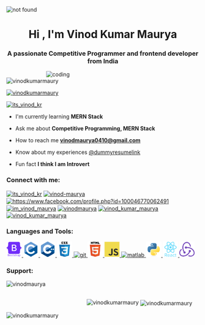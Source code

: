 <img alt = "not found" src = "https://images.unsplash.com/photo-1580927752452-89d86da3fa0a?q=80&w=2070&auto=format&fit=crop&ixlib=rb-4.0.3&ixid=M3wxMjA3fDB8MHxwaG90by1wYWdlfHx8fGVufDB8fHx8fA%3D%3D"/>
<h1 align="center">Hi , I'm Vinod Kumar Maurya</h1>
<h3 align="center">A passionate Competitive Programmer and frontend developer from India</h3>
<img align = "right" width = "400" alt = "coding" src = "https://media1.tenor.com/m/CT6PTBJzG7cAAAAC/pgomaing.gif"/>

<p align="left"> <img src="https://komarev.com/ghpvc/?username=vinodkumarmaury&label=Profile%20views&color=0e75b6&style=flat" alt="vinodkumarmaury" /> </p>

<p align="left"> <a href="https://github.com/ryo-ma/github-profile-trophy"><img src="https://github-profile-trophy.vercel.app/?username=vinodkumarmaury" alt="vinodkumarmaury" /></a> </p>

<p align="left"> <a href="https://twitter.com/its_vinod_kr" target="blank"><img src="https://img.shields.io/twitter/follow/its_vinod_kr?logo=twitter&style=for-the-badge" alt="its_vinod_kr" /></a> </p>

- I'm currently learning **MERN Stack**

- Ask me about **Competitive Programming, MERN Stack**

- How to reach me **vinodmaurya0410@gmail.com**

- Know about my experiences [@dummyresumelink]([@dummyresumelink](https://www.linkedin.com/in/vinod-maurya/))

- Fun fact **I think I am Introvert**

<h3 align="left">Connect with me:</h3>
<p align="left">
<a href="https://twitter.com/its_vinod_kr" target="blank"><img align="center" src="https://raw.githubusercontent.com/rahuldkjain/github-profile-readme-generator/master/src/images/icons/Social/twitter.svg" alt="its_vinod_kr" height="30" width="40" /></a>
<a href="https://linkedin.com/in/vinod-maurya" target="blank"><img align="center" src="https://raw.githubusercontent.com/rahuldkjain/github-profile-readme-generator/master/src/images/icons/Social/linked-in-alt.svg" alt="vinod-maurya" height="30" width="40" /></a>
<a href="https://fb.com/https://www.facebook.com/profile.php?id=100046770062491" target="blank"><img align="center" src="https://raw.githubusercontent.com/rahuldkjain/github-profile-readme-generator/master/src/images/icons/Social/facebook.svg" alt="https://www.facebook.com/profile.php?id=100046770062491" height="30" width="40" /></a>
<a href="https://instagram.com/im_vinod_maurya" target="blank"><img align="center" src="https://raw.githubusercontent.com/rahuldkjain/github-profile-readme-generator/master/src/images/icons/Social/instagram.svg" alt="im_vinod_maurya" height="30" width="40" /></a>
<a href="https://www.codechef.com/users/vinodmaurya" target="blank"><img align="center" src="https://cdn.jsdelivr.net/npm/simple-icons@3.1.0/icons/codechef.svg" alt="vinodmaurya" height="30" width="40" /></a>
<a href="https://codeforces.com/profile/vinod_kumar_maurya" target="blank"><img align="center" src="https://raw.githubusercontent.com/rahuldkjain/github-profile-readme-generator/master/src/images/icons/Social/codeforces.svg" alt="vinod_kumar_maurya" height="30" width="40" /></a>
<a href="https://www.leetcode.com/vinod_kumar_maurya" target="blank"><img align="center" src="https://raw.githubusercontent.com/rahuldkjain/github-profile-readme-generator/master/src/images/icons/Social/leet-code.svg" alt="vinod_kumar_maurya" height="30" width="40" /></a>
</p>

<h3 align="left">Languages and Tools:</h3>
<p align="left"> <a href="https://getbootstrap.com" target="_blank" rel="noreferrer"> <img src="https://raw.githubusercontent.com/devicons/devicon/master/icons/bootstrap/bootstrap-plain-wordmark.svg" alt="bootstrap" width="40" height="40"/> </a> <a href="https://www.cprogramming.com/" target="_blank" rel="noreferrer"> <img src="https://raw.githubusercontent.com/devicons/devicon/master/icons/c/c-original.svg" alt="c" width="40" height="40"/> </a> <a href="https://www.w3schools.com/cpp/" target="_blank" rel="noreferrer"> <img src="https://raw.githubusercontent.com/devicons/devicon/master/icons/cplusplus/cplusplus-original.svg" alt="cplusplus" width="40" height="40"/> </a> <a href="https://www.w3schools.com/css/" target="_blank" rel="noreferrer"> <img src="https://raw.githubusercontent.com/devicons/devicon/master/icons/css3/css3-original-wordmark.svg" alt="css3" width="40" height="40"/> </a> <a href="https://git-scm.com/" target="_blank" rel="noreferrer"> <img src="https://www.vectorlogo.zone/logos/git-scm/git-scm-icon.svg" alt="git" width="40" height="40"/> </a> <a href="https://www.w3.org/html/" target="_blank" rel="noreferrer"> <img src="https://raw.githubusercontent.com/devicons/devicon/master/icons/html5/html5-original-wordmark.svg" alt="html5" width="40" height="40"/> </a> <a href="https://developer.mozilla.org/en-US/docs/Web/JavaScript" target="_blank" rel="noreferrer"> <img src="https://raw.githubusercontent.com/devicons/devicon/master/icons/javascript/javascript-original.svg" alt="javascript" width="40" height="40"/> </a> <a href="https://www.mathworks.com/" target="_blank" rel="noreferrer"> <img src="https://upload.wikimedia.org/wikipedia/commons/2/21/Matlab_Logo.png" alt="matlab" width="40" height="40"/> </a> <a href="https://www.python.org" target="_blank" rel="noreferrer"> <img src="https://raw.githubusercontent.com/devicons/devicon/master/icons/python/python-original.svg" alt="python" width="40" height="40"/> </a> <a href="https://reactjs.org/" target="_blank" rel="noreferrer"> <img src="https://raw.githubusercontent.com/devicons/devicon/master/icons/react/react-original-wordmark.svg" alt="react" width="40" height="40"/> </a> <a href="https://redux.js.org" target="_blank" rel="noreferrer"> <img src="https://raw.githubusercontent.com/devicons/devicon/master/icons/redux/redux-original.svg" alt="redux" width="40" height="40"/> </a> </p>


<h3 align="left">Support:</h3>
<p><a href="https://www.buymeacoffee.com/vinodmaurya"> <img align="left" src="https://cdn.buymeacoffee.com/buttons/v2/default-yellow.png" height="50" width="210" alt="vinodmaurya" /></a></p><br><br>


<p><img align="left" src="https://github-readme-stats.vercel.app/api/top-langs?username=vinodkumarmaury&show_icons=true&locale=en&layout=compact" alt="vinodkumarmaury" /></p>

<p>&nbsp;<img align="center" src="https://github-readme-stats.vercel.app/api?username=vinodkumarmaury&show_icons=true&locale=en" alt="vinodkumarmaury" /></p>

<p><img align="center" src="https://github-readme-streak-stats.herokuapp.com/?user=vinodkumarmaury&" alt="vinodkumarmaury" /></p>

